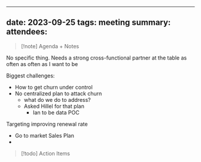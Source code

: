 
---
date: 2023-09-25
tags: meeting
summary: 
attendees: 
---

> [!note] Agenda + Notes
> 

No specific thing. Needs a strong cross-functional partner at the table as often as often as I want to be

Biggest challenges:
- How to get churn under control
- No centralized plan to attack churn
	- what do we do to address?
	- Asked Hillel for that plan
		- Ian to be data POC

Targeting improving renewal rate 

- Go to market Sales Plan
- 

> [!todo] Action Items

